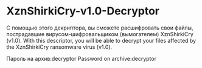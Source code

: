 # XznShirkiCry-v1.0-Decryptor
С помощью этого декриптора, вы сможете расшифровать свои файлы, пострадавшие вирусом-шифровальщиком (вымогателем) XznShirkiCry (v1.0).
With this descriptor, you will be able to decrypt your files affected by the XznShirkiCry ransomware virus (v1.0).

Пароль на архив:decryptor
Password on archive:decryptor
